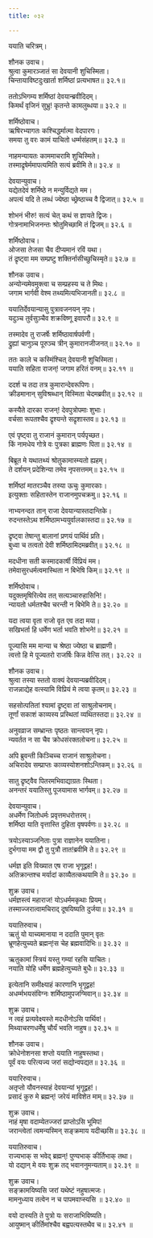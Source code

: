 ```yaml
---
title: ०३२

---
```

ययाति चरित्रम्।  
  
शौनक उवाच।  
श्रुत्वा कुमारञ्जातं सा देवयानी शुचिस्मिता।  
चिन्तायाविष्टदुःखार्ता शर्मिष्ठां प्रत्यभाषत॥ ३२.१॥  
  
ततोऽभिगम्य शर्मिष्ठां देवयान्ब्रवीदिदम्।  
किमर्थं वृजिनं सुभ्रु! कृतन्ते कामलुब्धया॥ ३२.२ ॥  
  
शर्मिष्ठोवाच।  
ऋषिरभ्यागतः कश्चिद्धर्मात्मा वेदपारगः।  
समया तु वरः कामं याचितो धर्म्मसंहतम्॥ ३२.३ ॥  
  
नाहमन्यायतः काममाचरामि शुचिस्मिते।  
तस्माद्रृषेर्ममापत्यमिति सत्यं ब्रवीमि ते॥ ३२.४ ॥  
  
देवयान्युवाच।  
यद्येतदेवं शर्मिष्ठे न मन्युर्विद्यते मम।  
अपत्यं यदि ते लब्धं ज्येष्ठा च्छ्रेष्ठाच्च वै द्विजात्॥ ३२.५ ॥  
  
शोभनं भीरु! सत्यं चेत्‌ कथं स ज्ञायते द्विजः।  
गोत्रनामाभिजनन्तः श्रोतुमिच्छामि तं द्विजम्॥ ३२.६ ॥  
  
शर्मिष्ठोवाच।  
ओजसा तेजसा चैव दीप्यमानं रविं यथा।  
तं द्रृष्ट्वा मम सम्प्रष्टु शक्तिर्नासीच्छुचिस्मृते॥ ३२.७ ॥  
  
शौनक उवाच।  
अन्योन्यमेवमुक्त्वा च सम्प्रहस्य च ते मिथः।  
जगाम भार्गवी वेश्म तथ्यमित्यभिजानती॥ ३२.८ ॥  
  
ययातिर्देवयान्यासु पुत्रावजनयन् नृपः।  
यदुञ्च तुर्वसुञ्चैव शक्रविष्णू इवापरौ॥ ३२.९ ॥  
  
तस्मादेव तु राजर्षेः शर्मिष्ठावार्षपर्वणी।  
द्रुह्यां चानुञ्च पूरुञ्च त्रीन् कुमारानजीजनत्॥ ३२.१० ॥  
  
ततः काले च कस्मिंश्चित् देवयानी शुचिस्मिता।  
ययाति सहिता राजन्! जगाम हरितं वनम्॥ ३२.११ ॥  
  
ददर्श च तदा तत्र कुमारान्देवरूपिणः।  
क्रीडमानान् सुविश्रब्धान् विस्मिता चेदमब्रवीत्॥ ३२.१२ ॥  
  
कस्यैते दारका राजन्! देवपुत्रोपमाः शुभाः।  
वर्चसा रूपतश्चैव द्रृश्यन्ते सद्रृशास्तव॥ ३२.१३ ॥  
  
एवं पृष्ट्वा तु राजानं कुमारान् पर्यपृच्छत।  
किं नामधेय गोत्रे वः पुत्रका ब्राह्मणः पिता॥ ३२.१४ ॥  
  
बिब्रूत मे यथातथ्यं श्रोतुकामास्म्यतो ह्यहम्।  
ते दर्शयन् प्रदेशिन्या तमेव नृपसत्तमम्॥ ३२.१५ ॥  
  
शर्मिष्ठां मातरञ्चैव तस्या ऊचुः कुमारकाः।  
इत्युक्ताः सहितास्तेन राजानमुपचक्रमु॥ ३२.१६ ॥  
  
नाभ्यनन्दत तान्‌ राजा देवयान्यास्तदान्तिके।  
रुदन्तस्तेऽथ शर्मिष्ठामभ्ययुर्वालकास्तदा॥ ३२.१७ ॥  
  
द्रृष्ट्वा तेषान्तु बालानां प्रणयं पार्थिवं प्रति।  
बुध्वा च तत्वतो देवी शर्मिष्ठामिदमब्रवीत्॥ ३२.१८ ॥  
  
मदधीना सती कस्मादकार्षी र्विप्रियं मम।  
तमेवासुरधर्मत्वमास्थिता न बिभेषि किम्॥ ३२.१९ ॥  
  
शर्मिष्ठोवाच।  
यदुक्तमृषिरित्येव तत् सत्यञ्चारुहासिनि!।  
न्यायतो धर्मतश्चैव चरन्ती न बिभेमि ते॥ ३२.२० ॥  
  
यदा त्वया वृता राजो वृत एव तदा मया।  
सखिभर्ता हि धर्मेण भर्ता भवति शोभने!॥ ३२.२१ ॥  
  
पूज्यासि मम मान्या च श्रेष्ठा ज्येष्ठा च ब्राह्मणी।  
त्वत्तो हि मे पूज्यतरो राजर्षिः किन्न वेत्सि तत्। ३२.२२ ॥  
  
शौनक उवाच।  
श्रुत्वा तस्या स्ततो वाक्यं देवयान्यब्रवीदिदम्।  
राजन्नाद्येह वत्स्यामि विप्रियं मे त्वया कृतम्॥ ३२.२३ ॥  
  
सहसोत्पतितां श्यामां द्रृष्ट्वा तां साश्रुलोचनाम्।  
तूर्णां सकाशं काव्यस्य प्रस्थितां व्यथितस्तदा॥ ३२.२४ ॥  
  
अनुवव्राज सम्भ्रान्तः पृष्ठतः सान्त्वयन् नृपः।  
न्यवर्तत न सा चैव क्रोधसंरक्तलोचना॥ ३२.२५ ॥  
  
अपि ब्रुवन्ती किञ्चिच्च राजानं साश्रुलोचना।  
अचिरादेव सम्प्राप्तः काव्यस्योशनशोऽन्तिकम्॥ ३२.२६ ॥  
  
सातु द्रृष्ट्वैव पितरमभिवाद्याग्रतः स्थिता।  
अनन्तरं ययातिस्तु पूजयामास भार्गवम्॥ ३२.२७ ॥  
  
देवयान्युवाच।  
अधर्मेण जितोधर्मः प्रवृत्तमधरोत्तरम्।  
शर्मिष्ठा याति वृत्तास्ति दुहिता वृषपर्वणः॥ ३२.२८ ॥  
  
त्रयोऽस्याञ्जनिताः पुत्रा राज्ञानेन ययातिना।  
दुर्भगाया मम द्वौ तु पुत्रौ तात!ब्रवीमि ते॥ ३२.२९ ॥  
  
धर्मज्ञ इति विख्यात एष राजा भृगूद्वह!।  
अतिक्रान्तश्च मर्यादां काव्यैतत्कथयामि ते॥ ३२.३० ॥  
  
शुक्र उवाच।  
धर्मज्ञस्त्वं महाराज! योऽधर्ममकृथाः प्रियम्।  
तस्माज्जरात्वामचिराद् दूषयिष्यति दुर्जया॥ ३२.३१ ॥  
  
ययातिरुवाच।  
ऋतुं यो याच्यमानाया न ददाति पुमान्‌ वृतः  
भ्रूणहेत्युच्यते ब्रह्मन्!स चेह ब्रह्मवादिभिः॥ ३२.३२ ॥  
  
ऋतुकामां स्त्रियं यस्तु गम्यां रहसि याचितः।  
नयाति योहि धर्मेण ब्रह्महेत्युच्यते बुधैः॥ ३२.३३ ॥  
  
इत्येतानि समीक्ष्याहं कारणानि भृगूद्वह!  
अधर्म्मभयसंविग्नः शर्मिष्ठामुपजग्मिवान्॥ ३२.३४ ॥  
  
शुक्र उवाच।  
न त्वहं प्रत्यवेक्ष्यस्ते मदधीनोऽसि पार्थिव!।  
मिथ्याचरणधर्मेषु चौर्यं भवति नाहुष॥ ३२.३५ ॥  
  
शौनक उवाच।  
क्रोधेनोशनसा शप्तो ययाति नाहुषस्तथा।  
पूर्वं वयः परित्यज्य जरां सद्योन्वपद्यत॥ ३२.३६ ॥  
  
ययारिरुवाच।  
अतृप्तो यौवनस्याहं देवयान्यां भृगूद्वह!।  
प्रसादं कुरु मे ब्रह्मन्! जरेयं माविशेत माम्॥ ३२.३७ ॥  
  
शुक्र उवाच।  
नाहं मृषा वदाम्येतज्जरां प्राप्तोऽसि भूमिप!  
जरान्त्वेतां त्वमन्यस्मिन्‌ सङ्क्रमाय यदीच्छसि॥ ३२.३८ ॥  
  
ययातिरुवाच।  
राज्यभाक् स भवेद् ब्रह्मन्! पुण्यभाक् कीर्तिभाक् तथा।  
यो दद्यान्‌ मे वयः शुक्र तद् भवाननुमन्यताम्॥ ३२.३९ ॥  
  
शुक्र उवाच।  
सङ्क्रामयिष्यसि जरां यथेष्टं नहुषात्मजः।  
मामनुध्याय तत्वेन न च पापमवाप्स्यसि ॥ ३२.४० ॥  
  
वयो दास्यति ते पुत्रो यः सराजाभिविष्यति।  
आयुष्मान् कीर्तिमांश्चैव बह्वपत्यस्तथैव च॥ ३२.४१ ॥
